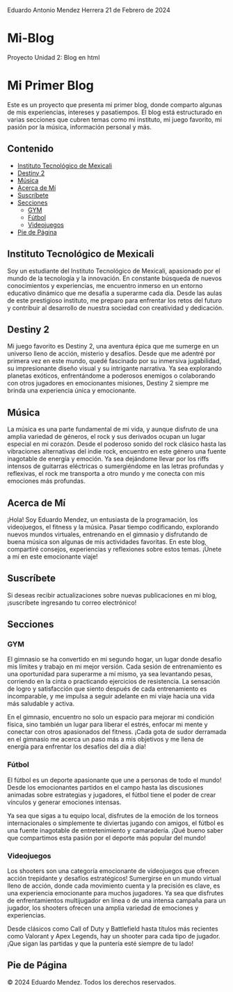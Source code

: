 Eduardo Antonio Mendez Herrera 
21 de Febrero de 2024
# Mi-Blog
Proyecto Unidad 2: Blog en html
# Mi Primer Blog

Este es un proyecto que presenta mi primer blog, donde comparto algunas de mis experiencias, intereses y pasatiempos. El blog está estructurado en varias secciones que cubren temas como mi instituto, mi juego favorito, mi pasión por la música, información personal y más.

## Contenido

- [Instituto Tecnológico de Mexicali](#instituto-tecnológico-de-mexicali)
- [Destiny 2](#destiny-2)
- [Música](#música)
- [Acerca de Mí](#acerca-de-mí)
- [Suscríbete](#suscríbete)
- [Secciones](#secciones)
  - [GYM](#gym)
  - [Fútbol](#fútbol)
  - [Videojuegos](#videojuegos)
- [Pie de Página](#pie-de-página)

## Instituto Tecnológico de Mexicali

Soy un estudiante del Instituto Tecnológico de Mexicali, apasionado por el mundo de la tecnología y la innovación. En constante búsqueda de nuevos conocimientos y experiencias, me encuentro inmerso en un entorno educativo dinámico que me desafía a superarme cada día. Desde las aulas de este prestigioso instituto, me preparo para enfrentar los retos del futuro y contribuir al desarrollo de nuestra sociedad con creatividad y dedicación.

## Destiny 2

Mi juego favorito es Destiny 2, una aventura épica que me sumerge en un universo lleno de acción, misterio y desafíos. Desde que me adentré por primera vez en este mundo, quedé fascinado por su inmersiva jugabilidad, su impresionante diseño visual y su intrigante narrativa. Ya sea explorando planetas exóticos, enfrentándome a poderosos enemigos o colaborando con otros jugadores en emocionantes misiones, Destiny 2 siempre me brinda una experiencia única y emocionante.

## Música

La música es una parte fundamental de mi vida, y aunque disfruto de una amplia variedad de géneros, el rock y sus derivados ocupan un lugar especial en mi corazón. Desde el poderoso sonido del rock clásico hasta las vibraciones alternativas del indie rock, encuentro en este género una fuente inagotable de energía y emoción. Ya sea dejándome llevar por los riffs intensos de guitarras eléctricas o sumergiéndome en las letras profundas y reflexivas, el rock me transporta a otro mundo y me conecta con mis emociones más profundas.

## Acerca de Mí

¡Hola! Soy Eduardo Mendez, un entusiasta de la programación, los videojuegos, el fitness y la música. Pasar tiempo codificando, explorando nuevos mundos virtuales, entrenando en el gimnasio y disfrutando de buena música son algunas de mis actividades favoritas. En este blog, compartiré consejos, experiencias y reflexiones sobre estos temas. ¡Únete a mí en este emocionante viaje!

## Suscríbete

Si deseas recibir actualizaciones sobre nuevas publicaciones en mi blog, ¡suscríbete ingresando tu correo electrónico!

## Secciones

### GYM

El gimnasio se ha convertido en mi segundo hogar, un lugar donde desafío mis límites y trabajo en mi mejor versión. Cada sesión de entrenamiento es una oportunidad para superarme a mí mismo, ya sea levantando pesas, corriendo en la cinta o practicando ejercicios de resistencia. La sensación de logro y satisfacción que siento después de cada entrenamiento es incomparable, y me impulsa a seguir adelante en mi viaje hacia una vida más saludable y activa.

En el gimnasio, encuentro no solo un espacio para mejorar mi condición física, sino también un lugar para liberar el estrés, enfocar mi mente y conectar con otros apasionados del fitness. ¡Cada gota de sudor derramada en el gimnasio me acerca un paso más a mis objetivos y me llena de energía para enfrentar los desafíos del día a día!

### Fútbol

El fútbol es un deporte apasionante que une a personas de todo el mundo! Desde los emocionantes partidos en el campo hasta las discusiones animadas sobre estrategias y jugadores, el fútbol tiene el poder de crear vínculos y generar emociones intensas.

Ya sea que sigas a tu equipo local, disfrutes de la emoción de los torneos internacionales o simplemente te diviertas jugando con amigos, el fútbol es una fuente inagotable de entretenimiento y camaradería. ¡Qué bueno saber que compartimos esta pasión por el deporte más popular del mundo!

### Videojuegos

Los shooters son una categoría emocionante de videojuegos que ofrecen acción trepidante y desafíos estratégicos! Sumergirse en un mundo virtual lleno de acción, donde cada movimiento cuenta y la precisión es clave, es una experiencia emocionante para muchos jugadores. Ya sea que disfrutes de enfrentamientos multijugador en línea o de una intensa campaña para un jugador, los shooters ofrecen una amplia variedad de emociones y experiencias.

Desde clásicos como Call of Duty y Battlefield hasta títulos más recientes como Valorant y Apex Legends, hay un shooter para cada tipo de jugador. ¡Que sigan las partidas y que la puntería esté siempre de tu lado!

## Pie de Página

© 2024 Eduardo Mendez. Todos los derechos reservados.
